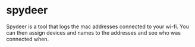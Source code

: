 # spydeer
Spydeer is a tool that logs the mac addresses connected to your wi-fi. You can then assign devices and names to the addresses and see who was connected when.
